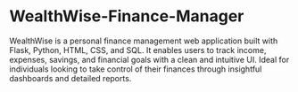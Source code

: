 # WealthWise-Finance-Manager
WealthWise is a personal finance management web application built with Flask, Python, HTML, CSS, and SQL. It enables users to track income, expenses, savings, and financial goals with a clean and intuitive UI. Ideal for individuals looking to take control of their finances through insightful dashboards and detailed reports.
